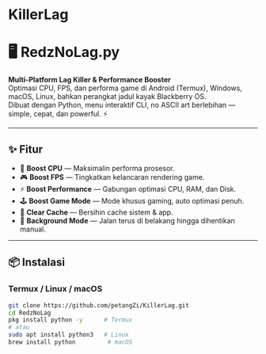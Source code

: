 # KillerLag
# 🖥️ RedzNoLag.py
**Multi-Platform Lag Killer & Performance Booster**  
Optimasi CPU, FPS, dan performa game di Android (Termux), Windows, macOS, Linux, bahkan perangkat jadul kayak Blackberry OS.  
Dibuat dengan Python, menu interaktif CLI, no ASCII art berlebihan — simple, cepat, dan powerful. ⚡

---

## ✨ Fitur
- 🚀 **Boost CPU** — Maksimalin performa prosesor.
- 🎮 **Boost FPS** — Tingkatkan kelancaran rendering game.
- ⚡ **Boost Performance** — Gabungan optimasi CPU, RAM, dan Disk.
- 🕹️ **Boost Game Mode** — Mode khusus gaming, auto optimasi penuh.
- 🧹 **Clear Cache** — Bersihin cache sistem & app.
- 🔄 **Background Mode** — Jalan terus di belakang hingga dihentikan manual.

---

## 📦 Instalasi
### Termux / Linux / macOS
```bash
git clone https://github.com/petangZi/KillerLag.git
cd RedzNoLag
pkg install python -y      # Termux
# atau
sudo apt install python3   # Linux
brew install python         # macOS
